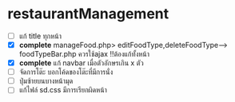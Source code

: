 # restaurantManagement

- [ ] แก้ title ทุกหน้า </br>
- [x] **complete** manageFood.php> editFoodType,deleteFoodType--> foodTypeBar.php ควรใช้ajax !!ต้องแก้ทั้งหน้า </br>
- [x] **complete** แก้ navbar เมื่อตัวอักษรเกิน x ตัว </br>
- [ ] จัดการโต๊ะ บอกโค้ดของโต๊ะที่มีการนั่ง </br>
- [ ] ปุ่มซ้ายบนบางหน้ามุด <br>
- [ ] แก้ไฟล์ sd.css มีการเรียกผิดหน้า
